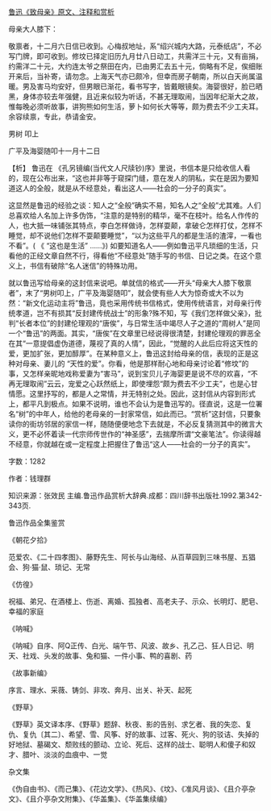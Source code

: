 [鲁迅《致母亲》原文、注释和赏析](https://www.vrrw.net/wx/9469.html)

母亲大人膝下：

敬禀者，十二月六日信已收到。心梅叔地址，系“绍兴城内大路，元泰纸店”，不必写门牌，即可收到。修坟已择定旧历九月廿八日动工，共需洋三十元，又有亩捐，约需洋二十元，大约连太爷之祭田在内，已由男汇去五十元，倘略有不足，俟细账开来后，当补寄，请勿念。上海天气亦已颇冷，但幸而房子朝南，所以白天尚属温暖。男及害马均安好，但男眼已渐花，看书写字，皆戴眼镜矣。海婴很好，脸已晒黑，身体亦较去年强健，且近来似较为听话，不甚无理取闹，当因年纪渐大之故，惟每晚必须听故事，讲狗熊如何生活，萝卜如何长大等等，颇为费去不少工夫耳。余容续禀，专此，恭请金安。

男树 叩上

广平及海婴随叩十一月十二日



【析】 鲁迅在 《孔另镜编(当代文人尺牍钞)序》里说，书信本是只给收信人看的，现在公布出来，“这也并非等于窥探门缝，意在发人的阴私，实在是因为要知道这人的全般，就是从不经意处，看出这人——社会的一分子的真实”。

这显然是鲁迅的经验之谈：知人之“全般”确实不易，知名人之“全般”尤其难。人们总喜欢给人名加上许多伪饰，“注意的是特别的精华，毫不在枝叶。给名人作传的人，也大抵一味铺张其特点，李白怎样做诗，怎样耍颠，拿破仑怎样打仗，怎样不睡觉，却不说他们怎样不耍颠要睡觉”，“以为这些平凡的都是生活的渣滓，一看也不看”。( 《 “这也是生活” ……》) 如要知道名人——例如鲁迅平凡琐细的生活，只看他的正经文章自然不行，得看他“不经意处”随手写的书信、日记之类。在这个意义上，书信有破除“名人迷信”的特殊功用。

就以鲁迅写给母亲的这封信来说吧。单就信的格式——开头“母亲大人膝下敬禀者”，末了“男树叩上，广平及海婴随叩”，就会使有些人大为惊奇或大不以为然：“新文化运动主将”鲁迅，竟也采用传统书信格式，使用传统语言，对母亲行传统孝道，岂不有损其“反封建传统战士”的形象?殊不知，写《我们怎样做父亲》，批判“长者本位”的封建伦理观的“唐俟”，与日常生活中竭尽人子之道的“周树人”是同一个“鲁迅”的两面。其实，“唐俟”在文章里已经说得很清楚，封建伦理观的罪恶全在其“一意提倡虚伪道德，蔑视了真的人情”，因此，“觉醒的人此后应将这天性的爱，更加扩张，更加醇厚”。在某种意义上，鲁迅这封给母亲的信，表现的正是这种对母亲、妻儿的 “天性的爱”。你看，他是那样耐心地和母亲讨论着“修坟”的事，又怎样亲昵地戏称爱妻为“害马”，说到宝贝儿子海婴更是说不尽的欢喜，“不再无理取闹”云云，宠爱之心跃然纸上，即使埋怨“颇为费去不少工夫”，也是心甘情愿。这里抒写的，都是人之常情，并无特别之处。因此，这封信从内容到形式上，都平凡到极点。如果不说明，谁也不会认为是鲁迅写的。径直说，这是一位署名“树”的中年人，给他的老母亲的一封家常信，如此而已。“赏析”这封信，只要象读你的街坊邻居的家信一样，随随便便地念下去就是，不必反复猜测其中的微言大义，更不必怀着读一代宗师传世作的“神圣感”，去揣摩所谓“文豪笔法”。你读得越不经意，你就越在或一定程度上把握住了鲁迅“这人——社会的一分子的真实”。

字数：1282

作者：钱理群

知识来源：张效民 主编.鲁迅作品赏析大辞典.成都：四川辞书出版社.1992.第342-343页.

鲁迅作品全集鉴赏

《朝花夕拾》

范爱农、《二十四孝图》、藤野先生、阿长与山海经、从百草园到三味书屋、五猖会、狗·猫·鼠、琐记、无常

《仿徨》

祝福、弟兄、在酒楼上、伤逝、离婚、孤独者、高老夫子、示众、长明灯、肥皂、幸福的家庭

《呐喊》

《呐喊》自序、阿Q正传、白光、端午节、风波、故乡、孔乙己、狂人日记、明天、社戏、头发的故事、兔和猫、一件小事、鸭的喜剧、药

《故事新编》

序言、理水、采薇、铸剑、非攻、奔月、出关、补天、起死

《野草》

《野草》英文译本序、《野草》题辞、秋夜、影的告别、求乞者、我的失恋、复仇、复仇〔其二〕、希望、雪、风筝、好的故事、过客、死火、狗的驳诘、失掉的好地狱、墓碣文、颓败线的颤动、立论、死后、这样的战士、聪明人和傻子和奴才、腊叶、淡淡的血痕中、一觉

杂文集

《伪自由书》、《而己集》、《花边文学》、《热风》、《坟》、《准风月谈》、《且介亭杂文》、《且介亭杂文附集》、《华盖集》、《华盖集续编》

